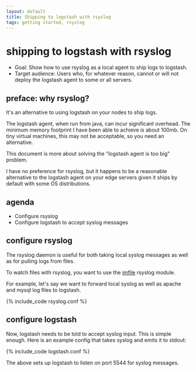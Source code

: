 ```yaml
---
layout: default
title: Shipping to logstash with rsyslog
tags: getting started, rsyslog
---
```


# shipping to logstash with rsyslog

* Goal: Show how to use rsyslog as a local agent to ship logs to logstash.
* Target audience: Users who, for whatever reason, cannot or will not deploy the
  logstash agent to some or all servers.

## preface: why rsyslog?

It's an alternative to using logstash on your nodes to ship logs.

The logstash agent, when run from java, can incur significant overhead. The
minimum memory footprint I have been able to achieve is about 100mb. On tiny
virtual machines, this may not be acceptable, so you need an alternative.

This document is more about solving the "logstash agent is too big" problem.

I have no preference for rsyslog, but it happens to be a reasonable alternative
to the logstash agent on your edge servers given it ships by default with some
OS distributions.

## agenda

* Configure rsyslog
* Configure logstash to accept syslog messages

## configure rsyslog

The rsyslog daemon is useful for both taking local syslog messages as well as
for pulling logs from files.

To watch files with rsyslog, you want to use the
[imfile](http://www.rsyslog.com/doc/imfile.html) rsyslog module.

For example, let's say we want to forward local syslog as well as apache and
mysql log files to logstash.

{% include_code rsyslog.conf %}

## configure logstash

Now, logstash needs to be told to accept syslog input. This is simple enough.
Here is an example config that takes syslog and emits it to stdout:

{% include_code logstash.conf %}

The above sets up logstash to listen on port 5544 for syslog messages.
